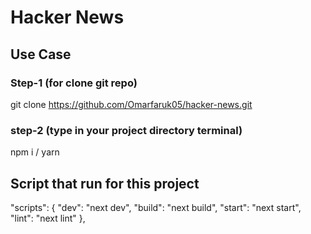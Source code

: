 # Hacker News

## Use Case

### Step-1 (for clone git repo)

git clone https://github.com/Omarfaruk05/hacker-news.git

### step-2 (type in your project directory terminal)

npm i / yarn

## Script that run for this project

"scripts": {
"dev": "next dev",
"build": "next build",
"start": "next start",
"lint": "next lint"
},
